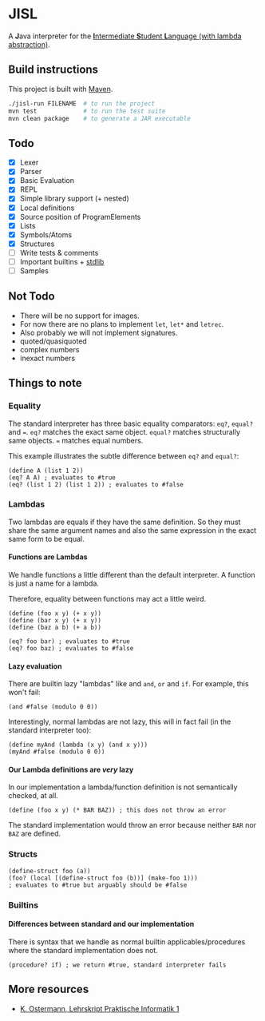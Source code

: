 # JISL
A **J**ava interpreter for the [**I**ntermediate **S**tudent **L**anguage (with lambda abstraction)](https://docs.racket-lang.org/htdp-langs/intermediate-lam.html).

## Build instructions
This project is built with [Maven](https://maven.apache.org/).
```sh
./jisl-run FILENAME  # to run the project
mvn test             # to run the test suite
mvn clean package    # to generate a JAR executable
```

## Todo
- [x] Lexer
- [x] Parser
- [x] Basic Evaluation
- [x] REPL
- [x] Simple library support (+ nested)
- [x] Local definitions
- [x] Source position of ProgramElements
- [x] Lists
- [x] Symbols/Atoms
- [x] Structures
- [ ] Write tests & comments
- [ ] Important builtins + [stdlib](./stdlib.rkt)
- [ ] Samples

## Not Todo
- There will be no support for images.
- For now there are no plans to implement `let`, `let*` and `letrec`.
- Also probably we will not implement signatures.
- quoted/quasiquoted
- complex numbers
- inexact numbers

## Things to note

### Equality
The standard interpreter has three basic equality comparators:
`eq?`, `equal?` and `=`.
`eq?` matches the exact same object.
`equal?` matches structurally same objects.
`=` matches equal numbers.

This example illustrates the subtle difference between `eq?` and `equal?`:
```racket
(define A (list 1 2))
(eq? A A) ; evaluates to #true
(eq? (list 1 2) (list 1 2)) ; evaluates to #false
```

### Lambdas
Two lambdas are equals if they have the same definition.
So they must share the same argument names and also the same expression in the exact same form to be equal.

#### Functions are Lambdas
We handle functions a little different than the default interpreter.
A function is just a name for a lambda.

Therefore, equality between functions may act a little weird.
```racket
(define (foo x y) (+ x y))
(define (bar x y) (+ x y))
(define (baz a b) (+ a b))

(eq? foo bar) ; evaluates to #true
(eq? foo baz) ; evaluates to #false
```

#### Lazy evaluation
There are builtin lazy "lambdas" like and `and`, `or` and `if`.
For example, this won't fail:
```racket
(and #false (modulo 0 0))
```
Interestingly, normal lambdas are not lazy,
this will in fact fail (in the standard interpreter too):
```racket
(define myAnd (lambda (x y) (and x y)))
(myAnd #false (modulo 0 0))
```

#### Our Lambda definitions are _very_ lazy
In our implementation a lambda/function definition is
not semantically checked, at all.
```racket
(define (foo x y) (* BAR BAZ)) ; this does not throw an error
```
The standard implementation would throw an error because neither `BAR` nor `BAZ`
are defined.

### Structs
```racket
(define-struct foo (a))
(foo? (local [(define-struct foo (b))] (make-foo 1)))
; evaluates to #true but arguably should be #false
```

### Builtins

#### Differences between standard and our implementation
There is syntax that we handle as normal builtin applicables/procedures
where the standard implementation does not.
```racket
(procedure? if) ; we return #true, standard interpreter fails
```

## More resources
- [K. Ostermann, Lehrskript Praktische Informatik 1](https://ps-tuebingen.github.io/informatik-1-skript/)
